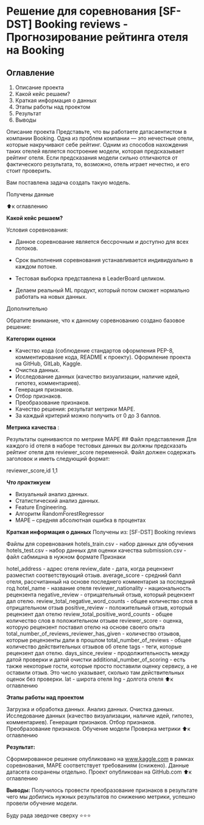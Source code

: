 # Решение для соревнования [SF-DST] Booking reviews - Прогнозирование рейтинга отеля на Booking


## Оглавление

1. Описание проекта
2. Какой кейс решаем?
3. Краткая информация о данных
4. Этапы работы над проектом
5. Результат
6. Выводы

Описание проекта
Представьте, что вы работаете датасаентистом в компании Booking. Одна из проблем компании — это нечестные отели, которые накручивают себе рейтинг. Одним из способов нахождения таких отелей является построение модели, которая предсказывает рейтинг отеля. Если предсказания модели сильно отличаются от фактического результата, то, возможно, отель играет нечестно, и его стоит проверить.

Вам поставлена задача создать такую модель.

Получены данные

⬆️к оглавлению

**Какой кейс решаем?**

Условия соревнования:

* Данное соревнование является бессрочным и доступно для всех потоков.

* Срок выполнения соревнования устанавливается индивидуально в каждом потоке.

* Тестовая выборка представлена в LeaderBoard целиком.

* Делаем реальный ML продукт, который потом сможет нормально работать на новых данных.

Дополнительно

Обратите внимание, что к данному соревнованию создано базовое решение:

**Категории оценки**

* Качество кода (соблюдение стандартов оформления PEP-8, комментирование кода, README к проекту). Оформление проекта на GitHub, GitLab, Kaggle.
* Очистка данных.
* Исследование данных (качество визуализации, наличие идей, гипотез, комментариев).
* Генерация признаков.
* Отбор признаков.
* Преобразование признаков.
* Качество решения: результат метрики MAPE.
* За каждый критерий можно получить от 0 до 3 баллов.

**Метрика качества** :

Результаты оцениваются по метрике MAPE ## Файл представления Для каждого id отеля в наборе тестовых данных вы должны предсказать рейтинг отеля для reviewer_score переменной. Файл должен содержать заголовок и иметь следующий формат:

reviewer_score,id 1,1

***Что практикуем***

* Визуальный анализ данных.
* Статистический анализ данных.
* Feature Engineering.
* Алгоритм RandomForestRegressor
* MAPE – средняя абсолютная ошибка в процентах

**Краткая информация о данных**
Получены из: [SF-DST] Booking reviews

Файлы для соревнования
hotels_train.csv - набор данных для обучения
hotels_test.csv - набор данных для оценки качества
submission.csv - файл сабмишна в нужном формате
Признаки

hotel_address - адрес отеля
review_date - дата, когда рецензент разместил соответствующий отзыв.
average_score - средний балл отеля, рассчитанный на основе последнего комментария за последний год
hotel_name - название отеля
reviewer_nationality - национальность рецензента
negative_review - отрицательный отзыв, который рецензент дал отелю.
review_total_negative_word_counts - общее количество слов в отрицательном отзыв
positive_review - положительный отзыв, который рецензент дал отелю
review_total_positive_word_counts - общее количество слов в положительном отзыве
reviewer_score - оценка, которую рецензент поставил отелю на основе своего опыта
total_number_of_reviews_reviewer_has_given - количество отзывов, которые рецензенты дали в прошлом
total_number_of_reviews - общее количество действительных отзывов об отеле
tags - теги, которые рецензент дал отелю.
days_since_review - продолжительность между датой проверки и датой очистки
additional_number_of_scoring - есть также некоторые гости, которые просто поставили оценку сервису, а не оставили отзыв. Это число указывает, сколько там действительных оценок без проверки.
lat - широта отеля
lng - долгота отеля
⬆️к оглавлению

**Этапы работы над проектом**

Загрузка и обработка данных.
Анализ данных.
Очистка данных.
Исследование данных (качество визуализации, наличие идей, гипотез, комментариев).
Генерация признаков.
Отбор признаков.
Преобразование признаков.
Обучение модели
Проверка метрики
⬆️к оглавлению

**Результат:**

Сформированное решение опубликовано на www.kaggle.com в рамках соревнования,
MAPE соответствует требованиям (снижено).
Данные датасета сохранены отдельно.
Проект опубликован на GitHub.com
⬆️к оглавлению

**Выводы:**
Получилось провести преобразование признаков в результате чего мы добились нужных результатов по снижению метрики, успешно провели обучение модели.


Буду рада зведочке сверху ⭐️⭐️⭐️